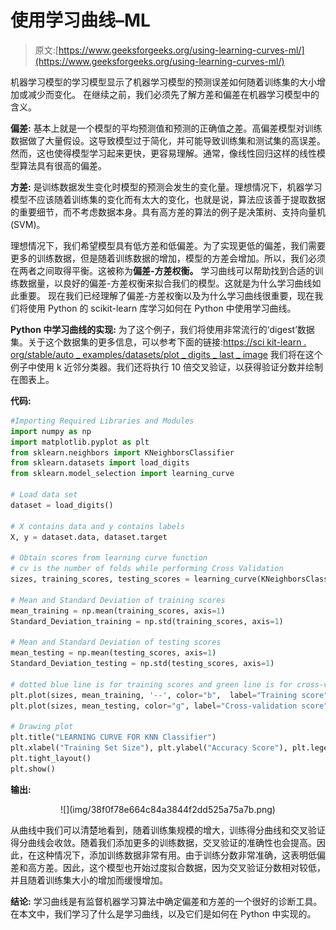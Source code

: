 # 使用学习曲线–ML

> 原文:[https://www.geeksforgeeks.org/using-learning-curves-ml/](https://www.geeksforgeeks.org/using-learning-curves-ml/)

机器学习模型的学习模型显示了机器学习模型的预测误差如何随着训练集的大小增加或减少而变化。
在继续之前，我们必须先了解方差和偏差在机器学习模型中的含义。

**偏差:**
基本上就是一个模型的平均预测值和预测的正确值之差。高偏差模型对训练数据做了大量假设。这导致模型过于简化，并可能导致训练集和测试集的高误差。然而，这也使得模型学习起来更快，更容易理解。通常，像线性回归这样的线性模型算法具有很高的偏差。

**方差:**
是训练数据发生变化时模型的预测会发生的变化量。理想情况下，机器学习模型不应该随着训练集的变化而有太大的变化，也就是说，算法应该善于提取数据的重要细节，而不考虑数据本身。具有高方差的算法的例子是决策树、支持向量机(SVM)。

理想情况下，我们希望模型具有低方差和低偏差。为了实现更低的偏差，我们需要更多的训练数据，但是随着训练数据的增加，模型的方差会增加。所以，我们必须在两者之间取得平衡。这被称为**偏差-方差权衡。**
学习曲线可以帮助找到合适的训练数据量，以良好的偏差-方差权衡来拟合我们的模型。这就是为什么学习曲线如此重要。
现在我们已经理解了偏差-方差权衡以及为什么学习曲线很重要，现在我们将使用 Python 的 scikit-learn 库学习如何在 Python 中使用学习曲线。

**Python 中学习曲线的实现:**
为了这个例子，我们将使用非常流行的‘digest’数据集。关于这个数据集的更多信息，可以参考下面的链接:[https://sci kit-learn . org/stable/auto _ examples/datasets/plot _ digits _ last _ image](https://scikit-learn.org/stable/auto_examples/datasets/plot_digits_last_image)
我们将在这个例子中使用 k 近邻分类器。我们还将执行 10 倍交叉验证，以获得验证分数并绘制在图表上。

**代码:**

```py
#Importing Required Libraries and Modules
import numpy as np
import matplotlib.pyplot as plt
from sklearn.neighbors import KNeighborsClassifier
from sklearn.datasets import load_digits
from sklearn.model_selection import learning_curve

# Load data set
dataset = load_digits()

# X contains data and y contains labels
X, y = dataset.data, dataset.target

# Obtain scores from learning curve function
# cv is the number of folds while performing Cross Validation
sizes, training_scores, testing_scores = learning_curve(KNeighborsClassifier(), X, y, cv=10, scoring='accuracy', train_sizes=np.linspace(0.01, 1.0, 50))

# Mean and Standard Deviation of training scores
mean_training = np.mean(training_scores, axis=1)
Standard_Deviation_training = np.std(training_scores, axis=1)

# Mean and Standard Deviation of testing scores
mean_testing = np.mean(testing_scores, axis=1)
Standard_Deviation_testing = np.std(testing_scores, axis=1)

# dotted blue line is for training scores and green line is for cross-validation score
plt.plot(sizes, mean_training, '--', color="b",  label="Training score")
plt.plot(sizes, mean_testing, color="g", label="Cross-validation score")

# Drawing plot
plt.title("LEARNING CURVE FOR KNN Classifier")
plt.xlabel("Training Set Size"), plt.ylabel("Accuracy Score"), plt.legend(loc="best")
plt.tight_layout()
plt.show()
```

**输出:**

<center>
![](img/38f0f78e664c84a3844f2dd525a75a7b.png)
</center>

从曲线中我们可以清楚地看到，随着训练集规模的增大，训练得分曲线和交叉验证得分曲线会收敛。随着我们添加更多的训练数据，交叉验证的准确性也会提高。因此，在这种情况下，添加训练数据非常有用。由于训练分数非常准确，这表明低偏差和高方差。因此，这个模型也开始过度拟合数据，因为交叉验证分数相对较低，并且随着训练集大小的增加而缓慢增加。

**结论:**
学习曲线是有监督机器学习算法中确定偏差和方差的一个很好的诊断工具。在本文中，我们学习了什么是学习曲线，以及它们是如何在 Python 中实现的。